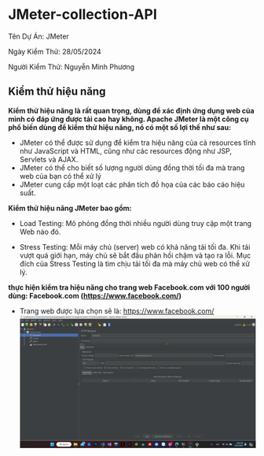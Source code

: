 # JMeter-collection-API
<p>Tên Dự Án: JMeter</p>
<p>Ngày Kiểm Thử: 28/05/2024</p>
<p>Người Kiểm Thử: Nguyễn Minh Phương</p>

## Kiểm thử hiệu năng
**Kiểm thử hiệu năng là rất quan trọng, dùng để xác định ứng dụng web của mình có đáp ứng được tải cao hay không. Apache JMeter là một công cụ phổ biến dùng để kiểm thử hiệu năng, nó có một số lợi thế như sau:**
- JMeter có thể được sử dụng để kiểm tra hiệu năng của cả resources tĩnh như JavaScript và HTML, cũng như các resources động như JSP, Servlets và AJAX.
- JMeter có thể cho biết số lượng người dùng đồng thời tối đa mà trang web của bạn có thể xử lý 
- JMeter cung cấp một loạt các phân tích đồ họa của các báo cáo hiệu suất.

**Kiểm thử hiệu năng JMeter bao gồm:**
- Load Testing: Mô phỏng đồng thời nhiều người dùng truy cập một trang Web nào đó.</p>
- Stress Testing: Mỗi máy chủ (server) web có khả năng tải tối đa. Khi tải vượt quá giới hạn, máy chủ sẽ bắt đầu phản hồi chậm và tạo ra lỗi. Mục đích của Stress Testing là tìm chịu tải tối đa mà máy chủ web có thể xử lý.

**thực hiện kiểm tra hiệu năng cho trang web Facebook.com với 100 người dùng: Facebook.com (https://www.facebook.com/)**
- Trang web được lựa chọn sẽ là: https://www.facebook.com/
![](fb1.png)

